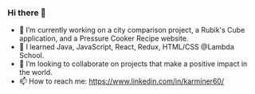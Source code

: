 ### Hi there 👋

- 🔭 I’m currently working on a city comparison project, a Rubik's Cube application, and a Pressure Cooker Recipe website.
- 🌱 I learned Java, JavaScript, React, Redux, HTML/CSS @Lambda School.
- 👯 I’m looking to collaborate on projects that make a positive impact in the world.
- 📫 How to reach me: https://www.linkedin.com/in/karminer60/ 

